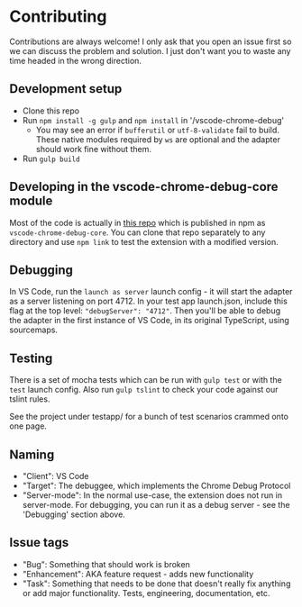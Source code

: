 # Contributing

Contributions are always welcome! I only ask that you open an issue first so we
can discuss the problem and solution. I just don't want you to waste any time
headed in the wrong direction.

## Development setup

-   Clone this repo
-   Run `npm install -g gulp` and `npm install` in '/vscode-chrome-debug'
    -   You may see an error if `bufferutil` or `utf-8-validate` fail to build.
        These native modules required by `ws` are optional and the adapter
        should work fine without them.
-   Run `gulp build`

## Developing in the vscode-chrome-debug-core module

Most of the code is actually in
[this repo](https://github.com/Microsoft/vscode-chrome-debug-core) which is
published in npm as `vscode-chrome-debug-core`. You can clone that repo
separately to any directory and use `npm link` to test the extension with a
modified version.

## Debugging

In VS Code, run the `launch as server` launch config - it will start the adapter
as a server listening on port 4712. In your test app launch.json, include this
flag at the top level: `"debugServer": "4712"`. Then you'll be able to debug the
adapter in the first instance of VS Code, in its original TypeScript, using
sourcemaps.

## Testing

There is a set of mocha tests which can be run with `gulp test` or with the
`test` launch config. Also run `gulp tslint` to check your code against our
tslint rules.

See the project under testapp/ for a bunch of test scenarios crammed onto one
page.

## Naming

-   "Client": VS Code
-   "Target": The debuggee, which implements the Chrome Debug Protocol
-   "Server-mode": In the normal use-case, the extension does not run in
    server-mode. For debugging, you can run it as a debug server - see the
    'Debugging' section above.

## Issue tags

-   "Bug": Something that should work is broken
-   "Enhancement": AKA feature request - adds new functionality
-   "Task": Something that needs to be done that doesn't really fix anything or
    add major functionality. Tests, engineering, documentation, etc.
